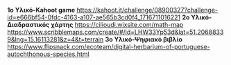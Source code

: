 **1ο Υλικό-Kahoot game**
https://kahoot.it/challenge/08900327?challenge-id=e666bf54-0fdc-4163-a107-ae565b3cd0f4_1716711016221
**2ο Υλικό-Διαδραστικός χάρτης** 
https://cilioudi.wixsite.com/math-map
https://www.scribblemaps.com/create/#/id=LHW33Yp53d&lat=51.20688339&lng=15.16113281&z=4&t=terrain
**3ο Υλικό-Ψηφιακό βιβλίο**
https://www.flipsnack.com/ecoteam/digital-herbarium-of-portuguese-autochthonous-species.html
